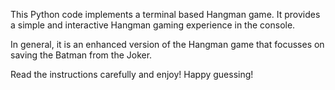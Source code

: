 This Python code implements a terminal based Hangman game. It provides a simple and interactive Hangman gaming experience in the console.

In general, it is an enhanced version of the Hangman game that focusses on saving the Batman from the Joker.



Read the instructions carefully and enjoy! Happy guessing!
